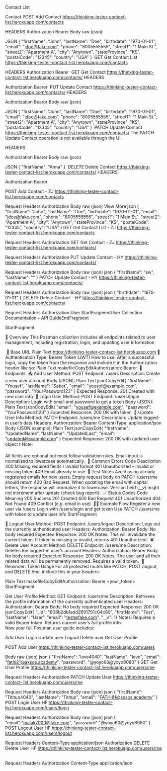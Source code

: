Contact List
﻿

Contact
POST Add Contact
﻿https://thinking-tester-contact-list.herokuapp.com/contacts

HEADERS
Authorization	Bearer
Body raw (json)

JSON
{
    "firstName": "John",
    "lastName": "Doe",
    "birthdate": "1970-01-01",
    "email": "jdoe@fake.com",
    "phone": "8005555555",
    "street1": "1 Main St.",
    "street2": "Apartment A",
    "city": "Anytown",
    "stateProvince": "KS",
    "postalCode": "12345",
    "country": "USA"
}
﻿
GET Get Contact List
﻿https://thinking-tester-contact-list.herokuapp.com/contacts

HEADERS
Authorization	Bearer
﻿
GET Get Contact
﻿https://thinking-tester-contact-list.herokuapp.com/contacts/
﻿
HEADERS

Authorization	Bearer
﻿
PUT Update Contact
﻿https://thinking-tester-contact-list.herokuapp.com/contacts/﻿
HEADERS

Authorization	Bearer
Body raw (json)

JSON
{
    "firstName": "John",
    "lastName": "Doe",
    "birthdate": "1970-01-01",
    "email": "jdoe@fake.com",
    "phone": "8005555555",
    "street1": "1 Main St.",
    "street2": "Apartment A",
    "city": "Anytown",
    "stateProvince": "KS",
    "postalCode": "12345",
    "country": "USA"
}
﻿
PATCH Update Contact
﻿https://thinking-tester-contact-list.herokuapp.com/contacts/﻿
The PATCH Update Contact operation is not available through the UI.

HEADERS

Authorization	Bearer
Body raw (json)

JSON
{
    "firstName": "Anna"
}
﻿
DELETE Delete Contact
﻿https://thinking-tester-contact-list.herokuapp.com/contacts/
﻿
HEADERS

Authorization	Bearer
﻿

POST
Add Contact - ZJ
https://thinking-tester-contact-list.herokuapp.com/contacts
﻿

Request Headers
Authorization
Body
raw (json)
View More
json
{
    "firstName": "John",
    "lastName": "Doe",
    "birthdate": "1970-01-01",
    "email": "jdoe@fake.com",
    "phone": "8005555555",
    "street1": "1 Main St.",
    "street2": "Apartment A",
    "city": "Anytown",
    "stateProvince": "KS",
    "postalCode": "12345",
    "country": "USA"
}
GET
Get Contact List - ZJ
https://thinking-tester-contact-list.herokuapp.com/contacts
﻿

Request Headers
Authorization
GET
Get Contact - ZJ
https://thinking-tester-contact-list.herokuapp.com/contacts/
﻿

Request Headers
Authorization
PUT
Update Contact - HY
https://thinking-tester-contact-list.herokuapp.com/contacts/
﻿

Request Headers
Authorization
Body
raw (json)
json
{ "firstName": "sw", "lastName": "<sc>" }
PATCH
Update Contact - HY
https://thinking-tester-contact-list.herokuapp.com/contacts/
﻿

Request Headers
Authorization
Body
raw (json)
json
{
    "birthdate": "1970-01-01"
}
DELETE
Delete Contact - HY
https://thinking-tester-contact-list.herokuapp.com/contacts/
﻿

Request Headers
Authorization
User
StartFragmentUser Collection Documentation – API GuideEndFragment

StartFragment

📘 Overview
This Postman collection includes all endpoints related to user management, including registration, login, and updating user information.

﻿
📍 Base URL
Plain Text
https://thinking-tester-contact-list.herokuapp.com
﻿
🔐 Authentication
Type: Bearer Token (JWT)
How to use: After a successful login, copy the token from the response and include it in the Authorization header like so:
Plain Text
makefileCopyEditAuthorization: Bearer <token>
﻿
📂 Endpoints
﻿
📤 Add User
Method: POST
Endpoint: /users
Description: Create a new user account
Body (JSON):
Plain Text
jsonCopyEdit{
  "firstName": "Yousef",
  "lastName": "Sabet",
  "email": "yousef@example.com",
  "password": "YourPassword123"
}
Expected Response: 201 Created with new user info
﻿
🔑 Login User
Method: POST
Endpoint: /users/login
Description: Login with email and password to get a token
Body (JSON):
Plain Text
jsonCopyEdit{
  "email": "yousef@example.com",
  "password": "YourPassword123"
}
Expected Response: 200 OK with token
﻿
🔄 Update User Info
Method: PATCH
Endpoint: /users/me
Description: Update logged-in user’s data
Headers:
Authorization: Bearer
Content-Type: application/json
Body (JSON example):
Plain Text
jsonCopyEdit{
  "firstName": "UpdatedName",
  "lastName": "UpdatedLast",
  "email": "updated@example.com"
}
Expected Response: 200 OK with updated user object
❗ Note:

All fields are optional but must follow validation rules.
Email input is normalized to lowercase automatically.
﻿
🚫 Common Errors
Code	Description
400
Missing required fields / invalid format
401
Unauthorized – invalid or missing token
409
Email already in use
﻿
🧪 Test Notes
Avoid using already registered emails for new users.
Empty request body on PATCH /users/me should return 400 Bad Request.
When updating the email with capital letters, the response will normalize it to lowercase.
Version field (__v) might not increment after update (check bug report).
﻿
✅ Status Codes
Code	Meaning
200
Success
201
Created
400
Bad Request
401
Unauthorized
404
Not Found
409
Conflict (e.g. email in use)
﻿
🧑‍💻 Example Flow
Register a new user via /users
Login with /users/login and get token
Use PATCH /users/me with token to update user info
StartFragment

🚪 Logout User
Method: POST
Endpoint: /users/logout
Description: Logs out the currently authenticated user
Headers:
Authorization: Bearer
Body: No body required
Expected Response: 200 OK
Notes:
This will invalidate the current token.
If token is missing or invalid, returns 401 Unauthorized.
﻿
❌ Delete User Account
Method: DELETE
Endpoint: /users/me
Description: Deletes the logged-in user's account
Headers:
Authorization: Bearer
Body: No body required
Expected Response: 200 OK
Notes:
The user and all their related data will be permanently removed.
Requires a valid token.
﻿
🔄 Reminder: Token Usage
For all protected routes like PATCH, POST /logout, and DELETE /me, include this in your headers:

Plain Text
makefileCopyEditAuthorization: Bearer <your_token>
﻿
StartFragment

Get User Profile
Method: GET
Endpoint: /users/me
Description: Retrieves the profile information of the currently authenticated user
Headers:
Authorization: Bearer
Body: No body required
Expected Response: 200 OK
jsonCopyEdit{ "_id": "608b2db1add2691791c04c89", "firstName": "Test", "lastName": "User", "email": "test@fake.com", "__v": 1}
Notes:
Requires a valid Bearer token.
Returns current user’s full profile info.  
Now your full Postman user guide includes:

Add User
Login
Update user
Logout
Delete user
Get User Profile
﻿

POST
Add User
https://thinking-tester-contact-list.herokuapp.com/users
﻿

Body
raw (json)
json
{
    "firstName": "love4040",
    "lastName": "love",
    "email": "fathi21@axsos.academy",
    "password": "@yoyo60@yoyo8080"
}
GET
Get User Profile
https://thinking-tester-contact-list.herokuapp.com/users/me
﻿

Request Headers
Authorization
PATCH
Update User
https://thinking-tester-contact-list.herokuapp.com/users/me
﻿

Request Headers
Authorization
Body
raw (json)
json
{ 
"firstName": "Tititup4040",
    "lastName": "Tititup",
    "email": "FATHI81@axsos.academy"
    }
POST
Login User HF
https://thinking-tester-contact-list.herokuapp.com/users/login
﻿

Request Headers
Authorization
Body
raw (json)
json
{
    "email":"malak7000@fake.com",
    "password":"@yoyo60@yoyo8080"
}
POST
Logout User HF
https://thinking-tester-contact-list.herokuapp.com/users/logout
﻿

Request Headers
Content-Type
application/json
Authorization
DELETE
Delete User HF
https://thinking-tester-contact-list.herokuapp.com/users/me
﻿

Request Headers
Authorization
Content-Type
application/json

